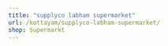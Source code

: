 ```yaml
---
title: "supplyco labham supermarket"
url: /kottayam/supplyco-labham-supermarket/
shop: Supermarkt
---
```

